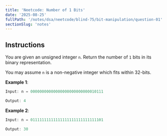 ```yaml
---
title: 'Neetcode: Number of 1 Bits'
date: '2025-08-25'
fullPath: '/notes/dsa/neetcode/blind-75/bit-manipulation/question-01'
sectionSlug: 'notes'
---
```


## Instructions

You are given an unsigned integer `n`. Return the number of `1` bits in its binary representation.

You may assume `n` is a non-negative integer which fits within 32-bits.

**Example 1**:

```java
Input: n = 00000000000000000000000000010111

Output: 4
```

**Example 2**:

```java
Input: n = 01111111111111111111111111111101

Output: 30
```
